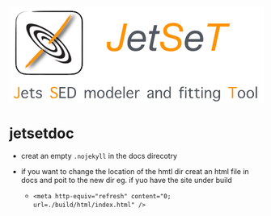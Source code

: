 ![img](./docs/_images/logo_large.png)

# jetsetdoc

* creat an empty  `.nojekyll` in the docs direcotry

* if you want to change the location of the hmtl dir creat an html file in docs and poit to the new dir
  eg. if yuo have the site under build 

  - `<meta http-equiv="refresh" content="0; url=./build/html/index.html" />`
